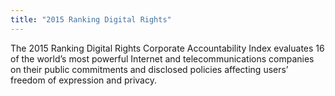 ```yaml
---
title: "2015 Ranking Digital Rights"
---
```


The 2015 Ranking Digital Rights Corporate Accountability Index evaluates 16 of the world’s most powerful Internet and telecommunications companies on their public commitments and disclosed policies affecting users’ freedom of expression and privacy.

